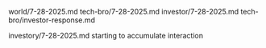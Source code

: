 world/7-28-2025.md
tech-bro/7-28-2025.md
investor/7-28-2025.md
tech-bro/investor-response.md

investory/7-28-2025.md starting to accumulate interaction
